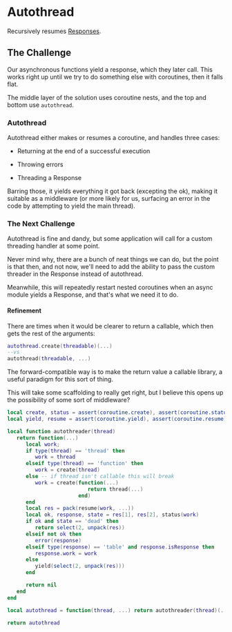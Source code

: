 # Autothread


  Recursively resumes [Responses](https://gitlab.com/special-circumstance/cluster/-/blob/trunk/doc/md//response.md)\.


## The Challenge

  Our asynchronous functions yield a response, which they later call\.  This
works right up until we try to do something else with coroutines, then it
falls flat\.

The middle layer of the solution uses coroutine nests, and the top and bottom
use `autothread`\.


### Autothread

  Autothread either makes or resumes a coroutine, and handles three cases:


- Returning at the end of a successful execution


- Throwing errors


- Threading a Response

Barring those, it yields everything it got back \(excepting the ok\), making it
suitable as a middleware \(or more likely for us, surfacing an error in the
code by attempting to yield the main thread\)\.


### The Next Challenge

  Autothread is fine and dandy, but some application will call for a custom
threading handler at some point\.

Never mind why, there are a bunch of neat things we can do, but the point is
that then, and not now, we'll need to add the ability to pass the custom
threader in the Response instead of autothread\.

Meanwhile, this will repeatedly restart nested coroutines when an async
module yields a Response, and that's what we need it to do\.


#### Refinement

There are times when it would be clearer to return a callable, which then
gets the rest of the arguments:

```lua
autothread.create(threadable)(...)
--vs
autothread(threadable, ...)
```

The forward\-compatible way is to make the return value a callable library, a
useful paradigm for this sort of thing\.

This will take some scaffolding to really get right, but I believe this opens
up the possibility of some sort of middleware?


```lua
local create, status = assert(coroutine.create), assert(coroutine.status)
local yield, resume = assert(coroutine.yield), assert(coroutine.resume)

local function autothreader(thread)
   return function(...)
      local work;
      if type(thread) == 'thread' then
         work = thread
      elseif type(thread) == 'function' then
         work = create(thread)
      else -- if thread isn't callable this will break
         work = create(function(...)
                          return thread(...)
                       end)
      end
      local res = pack(resume(work, ...))
      local ok, response, state = res[1], res[2], status(work)
      if ok and state == 'dead' then
         return select(2, unpack(res))
      elseif not ok then
         error(response)
      elseif type(response) == 'table' and response.isResponse then
         response.work = work
      else
         yield(select(2, unpack(res)))
      end

      return nil
   end
end

local autothread = function(thread, ...) return autothreader(thread)(...) end
```


```lua
return autothread
```
